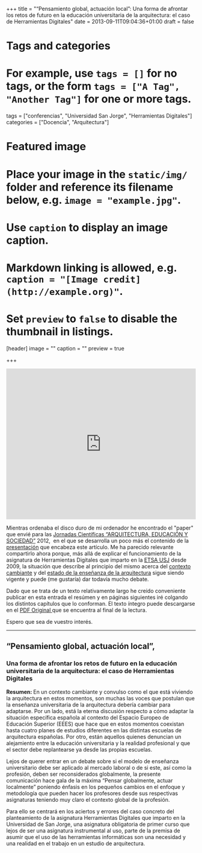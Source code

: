 +++
title = "“Pensamiento global, actuación local”: Una forma de afrontar los retos de futuro en la educación universitaria de la arquitectura: el caso de Herramientas Digitales"
date = 2013-09-11T09:04:36+01:00
draft = false

# Tags and categories
# For example, use `tags = []` for no tags, or the form `tags = ["A Tag", "Another Tag"]` for one or more tags.
tags = ["conferencias", "Universidad San Jorge", "Herramientas Digitales"]
categories = ["Docencia", "Arquitectura"]

# Featured image
# Place your image in the `static/img/` folder and reference its filename below, e.g. `image = "example.jpg"`.
# Use `caption` to display an image caption.
#   Markdown linking is allowed, e.g. `caption = "[Image credit](http://example.org)"`.
# Set `preview` to `false` to disable the thumbnail in listings.
[header]
image = ""
caption = ""
preview = true

+++
<p><iframe src="https://prezi.com/embed/a2dg6qnyirmh/?bgcolor=ffffff&amp;lock_to_path=0&amp;autoplay=0&amp;autohide_ctrls=0&amp;features=undefined&amp;disabled_features=undefined" width="100%" height="400" frameborder="0"></iframe></p>
<p>Mientras ordenaba el disco duro de mi ordenador he encontrado el "paper" que envié para las <a href="https://www.pa.upc.edu/Varis/altres/arqs/congresos/copy_of_International-Workshop-COAC-Barcelona-2012---Jornadas-Cientificas-COAC-Barcelona-2012" class="ext" target="_blank">Jornadas Científicas “ARQUITECTURA, EDUCACIÓN Y SOCIEDAD”</a> 2012,&nbsp; en el que se desarrolla un poco más el contenido de la <a href="http://carloscamara.es/conferencias/pensamiento-global-actuacion-global-y-retos-de-futuro-en-la-ensenanza-de-la">presentación</a> que encabeza este artículo. Me ha parecido relevante compartirlo ahora porque, más allá de explicar el funcionamiento de la asignatura de Herramientas Digitales que imparto en la <a href="http://etsa.usj.es" class="ext" target="_blank">ETSA USJ</a> desde 2009, la situación que describe al principio del mismo acerca del <a href="/node/365">contexto cambiante</a> y del <a href="/node/366">estado de la enseñanza de la arquitectura</a> sigue siendo vigente y puede (me gustaría) dar todavía mucho debate.</p>
<p>Dado que se trata de un texto relativamente largo he creido conveniente publicar en esta entrada el resúmen y en páginas siguientes iré colgando los distintos capítulos que lo conforman. El texto íntegro puede descargarse en el <a href="http://carloscamara.es/pensamiento-global-actuacion-local/version-en-pdf">PDF Original </a>que se encuentra al final de la lectura.</p><p>Espero que sea de vuestro interés.</p>
<hr>
<h2>“Pensamiento global, actuación local”,</h2><h3>Una forma de afrontar los retos de futuro en la educación universitaria de la arquitectura: el caso de Herramientas Digitales</h3><p><strong>Resumen: </strong>En un contexto cambiante y convulso como el que está viviendo la arquitectura en estos momentos, son muchas las voces que postulan que la enseñanza universitaria de la arquitectura debería cambiar para adaptarse. Por un lado, está la eterna discusión respecto a cómo adaptar la situación específica española al contexto del Espacio Europeo de Educación Superior (EEES) que hace que en estos momentos coexistan hasta cuatro planes de estudios diferentes en las distintas escuelas de arquitectura españolas. Por otro, están aquellos quienes denuncian un alejamiento entre la educación universitaria y la realidad profesional y que el sector debe replantearse ya desde las propias escuelas.</p><p>Lejos de querer entrar en un debate sobre si el modelo de enseñanza universitario debe ser aplicado al mercado laboral o de si este, así como la profesión, deben ser reconsiderados globalmente, la presente comunicación hace gala de la máxima “Pensar globalmente, actuar localmente” poniendo énfasis en los pequeños cambios en el enfoque y metodología que pueden hacer los profesores desde sus respectivas asignaturas teniendo muy claro el contexto global de la profesión.</p><p>Para ello se centrará en los aciertos y errores del caso concreto del planteamiento de la asignatura Herramientas Digitales que imparto en la Universidad de San Jorge, una asignatura obligatoria de primer curso que lejos de ser una asignatura instrumental al uso, parte de la premisa de asumir que el uso de las herramientas informáticas son una necesidad y una realidad en el trabajo en un estudio de arquitectura.</p>
